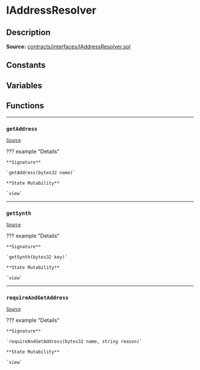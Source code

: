 # IAddressResolver

## Description

**Source:** [contracts/interfaces/IAddressResolver.sol](https://github.com/Synthetixio/synthetix/tree/v2.21.15/contracts/interfaces/IAddressResolver.sol)

## Constants

## Variables

## Functions

---

### `getAddress`

<sub>[Source](https://github.com/Synthetixio/synthetix/tree/v2.21.15/contracts/interfaces/IAddressResolver.sol#L5)</sub>

??? example "Details"

    **Signature**

    `getAddress(bytes32 name)`

    **State Mutability**

    `view`

---

### `getSynth`

<sub>[Source](https://github.com/Synthetixio/synthetix/tree/v2.21.15/contracts/interfaces/IAddressResolver.sol#L7)</sub>

??? example "Details"

    **Signature**

    `getSynth(bytes32 key)`

    **State Mutability**

    `view`

---

### `requireAndGetAddress`

<sub>[Source](https://github.com/Synthetixio/synthetix/tree/v2.21.15/contracts/interfaces/IAddressResolver.sol#L9)</sub>

??? example "Details"

    **Signature**

    `requireAndGetAddress(bytes32 name, string reason)`

    **State Mutability**

    `view`
